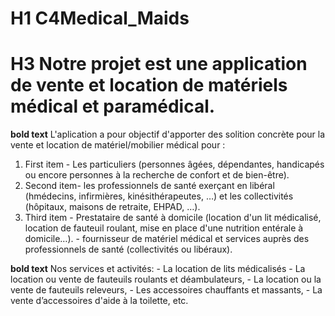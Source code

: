 # H1 C4Medical_Maids
# H3 Notre projet est une application de vente et location de matériels médical et paramédical.


**bold text** L'aplication a pour objectif d'apporter des solition concrète pour la vente et location de matériel/mobilier médical pour : 
 1. First item - Les particuliers (personnes âgées, dépendantes, handicapés ou encore personnes à la recherche de confort et de bien-être). 
 2. Second item- les professionnels de santé exerçant en libéral (hmédecins, infirmières, kinésithérapeutes, …) et les collectivités (hôpitaux, maisons de                       retraite, EHPAD, …).
 3. Third item - Prestataire de santé à domicile (location d'un lit médicalisé, location de fauteuil roulant, mise en place d'une nutrition entérale à                            domicile…).                                                                                                                                                    - fournisseur de matériel médical et services auprès des professionnels de santé (collectivités ou libéraux).
                
**bold text** Nos services et activités:
 	     - La location de lits médicalisés
 	     - La location ou vente de fauteuils roulants et déambulateurs,
 	     - La location ou la vente de fauteuils releveurs,
 	     - Les accessoires chauffants et massants,
 	     - La vente d’accessoires d'aide à la toilette, etc.

